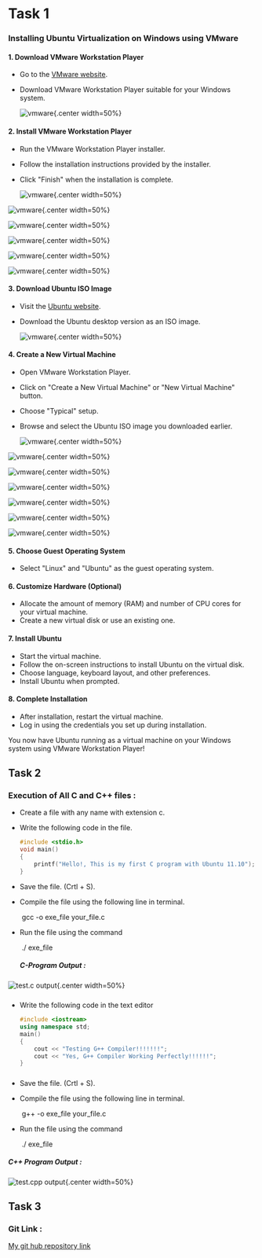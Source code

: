 # Task 1

### Installing Ubuntu Virtualization on Windows using VMware

#### 1. Download VMware Workstation Player

- Go to the [VMware website](https://www.vmware.com/products/workstation-player.html).

- Download VMware Workstation Player suitable for your Windows system.

  ![vmware](Lab1\Images\1.png){.center width=50%}

#### 2. Install VMware Workstation Player

- Run the VMware Workstation Player installer.

- Follow the installation instructions provided by the installer.

- Click "Finish" when the installation is complete.

  ![vmware](.\Lab1\Images\4.png){.center width=50%}

![vmware](.\Lab1\Images\5.png){.center width=50%}

![vmware](.\Lab1\Images\6.png){.center width=50%}

![vmware](.\Lab1\Images\7.png){.center width=50%}

![vmware](.\Lab1\Images\Lab1\8.png){.center width=50%}

![vmware](.\Lab1\Images\9.png){.center width=50%}

#### 3. Download Ubuntu ISO Image

- Visit the [Ubuntu website](https://ubuntu.com/download/desktop).

- Download the Ubuntu desktop version as an ISO image.

  ![vmware](.\Lab1\Images\2.png){.center width=50%}

#### 4. Create a New Virtual Machine

- Open VMware Workstation Player.

- Click on "Create a New Virtual Machine" or "New Virtual Machine" button.

- Choose "Typical" setup.

- Browse and select the Ubuntu ISO image you downloaded earlier.

  ![vmware](.\Lab1\Images\11.png){.center width=50%}

![vmware](.\Lab1\Images\12.png){.center width=50%}

![vmware](.\Lab1\Images\13.png){.center width=50%}

![vmware](.\Lab1\Images\14.png){.center width=50%}

![vmware](.\Lab1\Images\15.png){.center width=50%}

![vmware](.\Lab1\Images\16.png){.center width=50%}

![vmware](.\Lab1\Images\18.png){.center width=50%}

#### 5. Choose Guest Operating System

- Select "Linux" and "Ubuntu" as the guest operating system.

#### 6. Customize Hardware (Optional)

- Allocate the amount of memory (RAM) and number of CPU cores for your virtual machine.
- Create a new virtual disk or use an existing one.

#### 7. Install Ubuntu

- Start the virtual machine.
- Follow the on-screen instructions to install Ubuntu on the virtual disk.
- Choose language, keyboard layout, and other preferences.
- Install Ubuntu when prompted.

#### 8. Complete Installation

- After installation, restart the virtual machine.
- Log in using the credentials you set up during installation.

You now have Ubuntu running as a virtual machine on your Windows system using VMware Workstation Player!

## Task 2

### Execution of All C and C++ files :

- Create a file with any name with extension c.

- Write the following code in the file.

  ```c
  #include <stdio.h>
  void main()
  {
      printf("Hello!, This is my first C program with Ubuntu 11.10");
  }
  ```

- Save the file. (Crtl + S).

- Compile the file using the following line in terminal.

  ​			gcc  -o exe_file your_file.c

- Run the file using the command 

  ​			./ exe_file		

  ##### C-Program Output : 

![test.c output](.\Lab1\Images\c_Code_Run.png){.center width=50%}

##### 		

- Write the following code in the text editor

  ```c++
  #include <iostream>
  using namespace std;
  main()
  {
      cout << "Testing G++ Compiler!!!!!!!";
      cout << "Yes, G++ Compiler Working Perfectly!!!!!!";
  }
  ```

##### 		

- Save the file. (Crtl + S).

- Compile the file using the following line in terminal.

  ​			g++  -o exe_file your_file.c

- Run the file using the command 

  ​			./ exe_file

##### 			C++ Program Output :

![test.cpp output](.\Lab1\Images\c++_Code_Run.png){.center width=50%}

## Task 3

### Git Link :

[My git hub repository link](https://github.com/NomanAli42856/4th_Semester)
